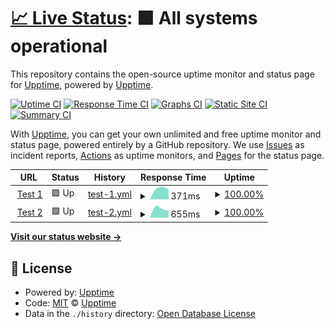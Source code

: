 # [📈 Live Status](https://upptime.github.io/upptime): <!--live status--> **🟩 All systems operational**

This repository contains the open-source uptime monitor and status page for [Upptime](https://upptime.js.org), powered by [Upptime](https://github.com/upptime/upptime).

[![Uptime CI](https://github.com/upptime/upptime/workflows/Uptime%20CI/badge.svg)](https://github.com/upptime/upptime/actions?query=workflow%3A%22Uptime+CI%22)
[![Response Time CI](https://github.com/upptime/upptime/workflows/Response%20Time%20CI/badge.svg)](https://github.com/upptime/upptime/actions?query=workflow%3A%22Response+Time+CI%22)
[![Graphs CI](https://github.com/upptime/upptime/workflows/Graphs%20CI/badge.svg)](https://github.com/upptime/upptime/actions?query=workflow%3A%22Graphs+CI%22)
[![Static Site CI](https://github.com/upptime/upptime/workflows/Static%20Site%20CI/badge.svg)](https://github.com/upptime/upptime/actions?query=workflow%3A%22Static+Site+CI%22)
[![Summary CI](https://github.com/upptime/upptime/workflows/Summary%20CI/badge.svg)](https://github.com/upptime/upptime/actions?query=workflow%3A%22Summary+CI%22)

With [Upptime](https://upptime.js.org), you can get your own unlimited and free uptime monitor and status page, powered entirely by a GitHub repository. We use [Issues](https://github.com/upptime/upptime/issues) as incident reports, [Actions](https://github.com/upptime/upptime/actions) as uptime monitors, and [Pages](https://upptime.github.io/upptime) for the status page.

<!--start: status pages-->
<!-- This summary is generated by Upptime (https://github.com/upptime/upptime) -->
<!-- Do not edit this manually, your changes will be overwritten -->
<!-- prettier-ignore -->
| URL | Status | History | Response Time | Uptime |
| --- | ------ | ------- | ------------- | ------ |
| <img alt="" src="https://favicons.githubusercontent.com/wordlepvp-frontend.oxv.io" height="13"> [Test 1](https://wordlepvp-frontend.oxv.io) | 🟩 Up | [test-1.yml](https://github.com/Flash1232/testuptime/commits/HEAD/history/test-1.yml) | <details><summary><img alt="Response time graph" src="./graphs/test-1/response-time-week.png" height="20"> 371ms</summary><br><a href="https://upptime.github.io/upptime/history/test-1"><img alt="Response time 371" src="https://img.shields.io/endpoint?url=https%3A%2F%2Fraw.githubusercontent.com%2FFlash1232%2Ftestuptime%2FHEAD%2Fapi%2Ftest-1%2Fresponse-time.json"></a><br><a href="https://upptime.github.io/upptime/history/test-1"><img alt="24-hour response time 371" src="https://img.shields.io/endpoint?url=https%3A%2F%2Fraw.githubusercontent.com%2FFlash1232%2Ftestuptime%2FHEAD%2Fapi%2Ftest-1%2Fresponse-time-day.json"></a><br><a href="https://upptime.github.io/upptime/history/test-1"><img alt="7-day response time 371" src="https://img.shields.io/endpoint?url=https%3A%2F%2Fraw.githubusercontent.com%2FFlash1232%2Ftestuptime%2FHEAD%2Fapi%2Ftest-1%2Fresponse-time-week.json"></a><br><a href="https://upptime.github.io/upptime/history/test-1"><img alt="30-day response time 371" src="https://img.shields.io/endpoint?url=https%3A%2F%2Fraw.githubusercontent.com%2FFlash1232%2Ftestuptime%2FHEAD%2Fapi%2Ftest-1%2Fresponse-time-month.json"></a><br><a href="https://upptime.github.io/upptime/history/test-1"><img alt="1-year response time 371" src="https://img.shields.io/endpoint?url=https%3A%2F%2Fraw.githubusercontent.com%2FFlash1232%2Ftestuptime%2FHEAD%2Fapi%2Ftest-1%2Fresponse-time-year.json"></a></details> | <details><summary><a href="https://upptime.github.io/upptime/history/test-1">100.00%</a></summary><a href="https://upptime.github.io/upptime/history/test-1"><img alt="All-time uptime 100.00%" src="https://img.shields.io/endpoint?url=https%3A%2F%2Fraw.githubusercontent.com%2FFlash1232%2Ftestuptime%2FHEAD%2Fapi%2Ftest-1%2Fuptime.json"></a><br><a href="https://upptime.github.io/upptime/history/test-1"><img alt="24-hour uptime 100.00%" src="https://img.shields.io/endpoint?url=https%3A%2F%2Fraw.githubusercontent.com%2FFlash1232%2Ftestuptime%2FHEAD%2Fapi%2Ftest-1%2Fuptime-day.json"></a><br><a href="https://upptime.github.io/upptime/history/test-1"><img alt="7-day uptime 100.00%" src="https://img.shields.io/endpoint?url=https%3A%2F%2Fraw.githubusercontent.com%2FFlash1232%2Ftestuptime%2FHEAD%2Fapi%2Ftest-1%2Fuptime-week.json"></a><br><a href="https://upptime.github.io/upptime/history/test-1"><img alt="30-day uptime 100.00%" src="https://img.shields.io/endpoint?url=https%3A%2F%2Fraw.githubusercontent.com%2FFlash1232%2Ftestuptime%2FHEAD%2Fapi%2Ftest-1%2Fuptime-month.json"></a><br><a href="https://upptime.github.io/upptime/history/test-1"><img alt="1-year uptime 100.00%" src="https://img.shields.io/endpoint?url=https%3A%2F%2Fraw.githubusercontent.com%2FFlash1232%2Ftestuptime%2FHEAD%2Fapi%2Ftest-1%2Fuptime-year.json"></a></details>
| <img alt="" src="https://favicons.githubusercontent.com/wordlepvp-backend.oxv.io" height="13"> [Test 2](https://wordlepvp-backend.oxv.io) | 🟩 Up | [test-2.yml](https://github.com/Flash1232/testuptime/commits/HEAD/history/test-2.yml) | <details><summary><img alt="Response time graph" src="./graphs/test-2/response-time-week.png" height="20"> 655ms</summary><br><a href="https://upptime.github.io/upptime/history/test-2"><img alt="Response time 655" src="https://img.shields.io/endpoint?url=https%3A%2F%2Fraw.githubusercontent.com%2FFlash1232%2Ftestuptime%2FHEAD%2Fapi%2Ftest-2%2Fresponse-time.json"></a><br><a href="https://upptime.github.io/upptime/history/test-2"><img alt="24-hour response time 655" src="https://img.shields.io/endpoint?url=https%3A%2F%2Fraw.githubusercontent.com%2FFlash1232%2Ftestuptime%2FHEAD%2Fapi%2Ftest-2%2Fresponse-time-day.json"></a><br><a href="https://upptime.github.io/upptime/history/test-2"><img alt="7-day response time 655" src="https://img.shields.io/endpoint?url=https%3A%2F%2Fraw.githubusercontent.com%2FFlash1232%2Ftestuptime%2FHEAD%2Fapi%2Ftest-2%2Fresponse-time-week.json"></a><br><a href="https://upptime.github.io/upptime/history/test-2"><img alt="30-day response time 655" src="https://img.shields.io/endpoint?url=https%3A%2F%2Fraw.githubusercontent.com%2FFlash1232%2Ftestuptime%2FHEAD%2Fapi%2Ftest-2%2Fresponse-time-month.json"></a><br><a href="https://upptime.github.io/upptime/history/test-2"><img alt="1-year response time 655" src="https://img.shields.io/endpoint?url=https%3A%2F%2Fraw.githubusercontent.com%2FFlash1232%2Ftestuptime%2FHEAD%2Fapi%2Ftest-2%2Fresponse-time-year.json"></a></details> | <details><summary><a href="https://upptime.github.io/upptime/history/test-2">100.00%</a></summary><a href="https://upptime.github.io/upptime/history/test-2"><img alt="All-time uptime 100.00%" src="https://img.shields.io/endpoint?url=https%3A%2F%2Fraw.githubusercontent.com%2FFlash1232%2Ftestuptime%2FHEAD%2Fapi%2Ftest-2%2Fuptime.json"></a><br><a href="https://upptime.github.io/upptime/history/test-2"><img alt="24-hour uptime 100.00%" src="https://img.shields.io/endpoint?url=https%3A%2F%2Fraw.githubusercontent.com%2FFlash1232%2Ftestuptime%2FHEAD%2Fapi%2Ftest-2%2Fuptime-day.json"></a><br><a href="https://upptime.github.io/upptime/history/test-2"><img alt="7-day uptime 100.00%" src="https://img.shields.io/endpoint?url=https%3A%2F%2Fraw.githubusercontent.com%2FFlash1232%2Ftestuptime%2FHEAD%2Fapi%2Ftest-2%2Fuptime-week.json"></a><br><a href="https://upptime.github.io/upptime/history/test-2"><img alt="30-day uptime 100.00%" src="https://img.shields.io/endpoint?url=https%3A%2F%2Fraw.githubusercontent.com%2FFlash1232%2Ftestuptime%2FHEAD%2Fapi%2Ftest-2%2Fuptime-month.json"></a><br><a href="https://upptime.github.io/upptime/history/test-2"><img alt="1-year uptime 100.00%" src="https://img.shields.io/endpoint?url=https%3A%2F%2Fraw.githubusercontent.com%2FFlash1232%2Ftestuptime%2FHEAD%2Fapi%2Ftest-2%2Fuptime-year.json"></a></details>

<!--end: status pages-->

[**Visit our status website →**](https://upptime.github.io/upptime)

## 📄 License

- Powered by: [Upptime](https://github.com/upptime/upptime)
- Code: [MIT](./LICENSE) © [Upptime](https://upptime.js.org)
- Data in the `./history` directory: [Open Database License](https://opendatacommons.org/licenses/odbl/1-0/)
